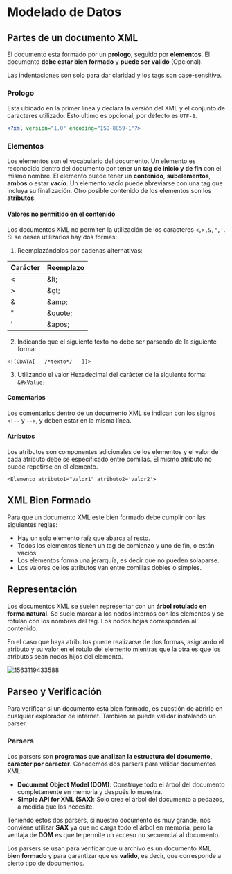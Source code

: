 # Modelado de Datos

## Partes de un documento XML

El documento esta formado por un **prologo**, seguido por **elementos**. El documento **debe estar bien formado** y **puede ser valido** (Opcional).

Las indentaciones son solo para dar claridad y los tags son case-sensitive.

### Prologo

Esta ubicado en la primer línea y declara la versión del XML y el conjunto de caracteres utilizado. Esto ultimo es opcional, por defecto es `UTF-8`.

```xml
<?xml version="1.0" encoding="ISO-8859-1"?>	
```

### Elementos

Los elementos son el vocabulario del documento. Un elemento es reconocido dentro del documento por tener un **tag de inicio y de fin** con el mismo nombre. El elemento puede tener un **contenido**, **subelementos**, **ambos** o estar **vacío**. Un elemento vacío puede abreviarse con una tag que incluya su finalización. Otro posible contenido de los elementos son los **atributos**.

#### Valores no permitido en el contenido

Los documentos XML no permiten la utilización de los caracteres `<,>,&,",'`. Si se desea utilizarlos hay dos formas:

1. Reemplazándolos por cadenas alternativas:

| Carácter | Reemplazo |
| -------- | --------- |
| <        | \&lt;     |
| >        | \&gt;     |
| &        | \&amp;    |
| "        | \&quote;  |
| '        | \&apos;   |

2. Indicando que el siguiente texto no debe ser parseado de la siguiente forma:

```
<![CDATA[   /*texto*/   ]]>
```

3. Utilizando el valor Hexadecimal del carácter de la siguiente forma: `&#xValue;`

#### Comentarios

Los comentarios dentro de un documento XML se indican con los signos `<!--` y `-->`, y deben estar en la misma línea.

#### Atributos

Los atributos son componentes adicionales de los elementos y el valor de cada atributo debe se especificado entre comillas. El mismo atributo no puede repetirse en el elemento.

```
<Elemento atributo1="valor1" atributo2='valor2'>
```

## XML Bien Formado

Para que un documento XML este bien formado debe cumplir con las siguientes reglas:

- Hay un solo elemento raíz que abarca al resto.
- Todos los elementos tienen un tag de comienzo y uno de fin, o están vacíos.
- Los elementos forma una jerarquía, es decir que no pueden solaparse.
- Los valores de los atributos van entre comillas dobles o simples.

## Representación

Los documentos XML se suelen representar con un **árbol rotulado en forma natural**. Se suele marcar a los nodos internos con los elementos  y se rotulan con los nombres del tag. Los nodos hojas corresponden al contenido.

En el caso que haya atributos puede realizarse de dos formas, asignando el atributo y su valor en el rotulo del elemento mientras que la otra es que los atributos sean nodos hijos del elemento.

![1563119433588](../../Carpeta%20ITBA/72.32/Resources/RepresentacionXML.png)

## Parseo y Verificación

Para verificar si un  documento esta bien formado, es cuestión de abrirlo en cualquier explorador de internet. Tambien se puede validar instalando un parser.

### Parsers

Los parsers son **programas que analizan la estructura del documento, caracter por caracter**. Conocemos dos parsers para validar documentos XML:

- **Document Object Model (DOM)**: Construye todo el árbol del documento completamente en memoria y después lo muestra.
- **Simple API for XML (SAX)**: Solo crea el árbol del documento a pedazos, a medida que los necesite.

Teniendo estos dos parsers, si nuestro documento es muy grande, nos conviene utilizar **SAX** ya que no carga todo el árbol en memoria, pero la ventaja de **DOM** es que te permite un acceso no secuencial al documento.

Los parsers se usan para verificar que u  archivo es un documento XML **bien formado** y para garantizar que es **valido**, es decir, que corresponde a cierto tipo de documentos.



















